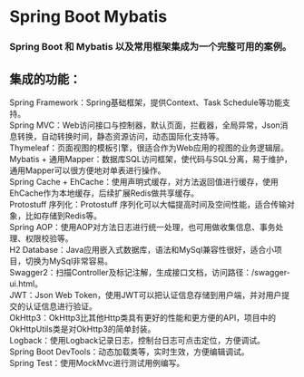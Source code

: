 # Spring Boot Mybatis
### Spring Boot 和 Mybatis 以及常用框架集成为一个完整可用的案例。

## 集成的功能：
Spring Framework：Spring基础框架，提供Context、Task Schedule等功能支持。  
Spring MVC：Web访问接口与控制器，默认页面，拦截器，全局异常，Json消息转换，自动转换时间，静态资源访问，动态国际化支持等。  
Thymeleaf：页面视图的模板引擎，很适合作为Web应用的视图的业务逻辑层。  
Mybatis + 通用Mapper：数据库SQL访问框架，使代码与SQL分离，易于维护，通用Mapper可以很方便地对单表进行操作。  
Spring Cache + EhCache：使用声明式缓存，对方法返回值进行缓存，使用EhCache作为本地缓存，后续扩展Redis做共享缓存。  
Protostuff 序列化：Protostuff 序列化可以大幅提高时间及空间性能，适合传输对象，比如存储到Redis等。  
Spring AOP：使用AOP对方法日志进行统一处理，也可用做收集信息、事务处理、权限校验等。  
H2 Database：Java应用嵌入式数据库，语法和MySql兼容性很好，适合小项目，切换为MySql非常容易。  
Swagger2：扫描Controller及标记注解，生成接口文档，访问路径：/swagger-ui.html。  
JWT：Json Web Token，使用JWT可以把认证信息存储到用户端，并对用户提交的认证信息进行验证。  
OkHttp3：OkHttp3比其他Http类具有更好的性能和更方便的API，项目中的OkHttpUtils类是对OkHttp3的简单封装。  
Logback：使用Logback记录日志，控制台日志可点击定位，方便调试。  
Spring Boot DevTools：动态加载类等，实时生效，方便编辑调试。  
Spring Test：使用MockMvc进行测试用例编写。